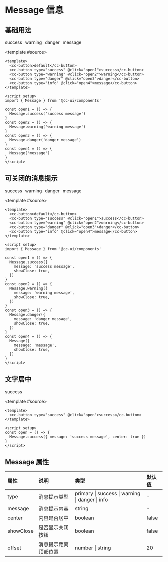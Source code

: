 # Message 信息

## 基础用法

<script setup>
  import { Message } from '@cc-ui/components'
</script>

<demo>
  <div style="display: flex">
    <div style="margin-right: 10px">
      <cc-button type="success" @click="Message.success('success message')">success</cc-button>
    </div>
    <div style="margin-right: 10px">
      <cc-button type="warning" @click="Message.warning('warning message')">warning</cc-button>
    </div>
    <div style="margin-right: 10px">
      <cc-button type="danger" @click="Message.danger('danger message')">danger</cc-button>
    </div>
    <div style="margin-right: 10px">
      <cc-button type="info" @click="Message('message')">message</cc-button>
    </div>
  </div>

<template #source>

```vue
<template>
  <cc-button>default</cc-button>
  <cc-button type="success" @click="open1">success</cc-button>
  <cc-button type="warning" @click="open2">warning</cc-button>
  <cc-button type="danger" @click="open3">danger</cc-button>
  <cc-button type="info" @click="open4">message</cc-button>
</template>

<script setup>
import { Message } from '@cc-ui/components'

const open1 = () => {
  Message.success('success message')
}
const open2 = () => {
  Message.warning('warning message')
}
const open3 = () => {
  Message.danger('danger message')
}
const open4 = () => {
  Message('message')
}
</script>
```

</template>
</demo>

## 可关闭的消息提示

<demo>
  <div style="display: flex">
    <div style="margin-right: 10px">
      <cc-button type="success" @click="Message.success({message: 'success message', showClose: true})">success</cc-button>
    </div>
    <div style="margin-right: 10px">
      <cc-button type="warning" @click="Message.warning({message: 'warning message', showClose: true})">warning</cc-button>
    </div>
    <div style="margin-right: 10px">
      <cc-button type="danger" @click="Message.danger({message: 'danger message', showClose: true})">danger</cc-button>
    </div>
    <div style="margin-right: 10px">
      <cc-button type="info" @click="Message({message: 'message', showClose: true})">message</cc-button>
    </div>
  </div>

<template #source>

```vue
<template>
  <cc-button>default</cc-button>
  <cc-button type="success" @click="open1">success</cc-button>
  <cc-button type="warning" @click="open2">warning</cc-button>
  <cc-button type="danger" @click="open3">danger</cc-button>
  <cc-button type="info" @click="open4">message</cc-button>
</template>

<script setup>
import { Message } from '@cc-ui/components'

const open1 = () => {
  Message.success({
    message: 'success message',
    showClose: true,
  })
}
const open2 = () => {
  Message.warning({
    message: 'warning message',
    showClose: true,
  })
}
const open3 = () => {
  Message.danger({
    message: 'danger message',
    showClose: true,
  })
}
const open4 = () => {
  Message({
    message: 'message',
    showClose: true,
  })
}
</script>
```

</template>
</demo>

## 文字居中

<demo>
 <cc-button type="success" @click="Message.success({message: 'success message', center: true})">success</cc-button>

<template #source>

```vue
<template>
  <cc-button type="success" @click="open">success</cc-button>
</template>

<script setup>
const open = () => {
  Message.success({ message: 'success message', center: true })
}
</script>
```

</template>
</demo>

## Message 属性

| 属性      | 说明                 | 类型                                            | 默认值 |
| :-------- | :------------------- | :---------------------------------------------- | :----- |
| type      | 消息提示类型         | primary \| success \| warning \| danger \| info | -      |
| message   | 消息提示内容         | string                                          | -      |
| center    | 内容是否居中         | boolean                                         | false  |
| showClose | 是否显示关闭按钮     | boolean                                         | false  |
| offset    | 消息提示距离顶部位置 | number \| string                                | 20     |
